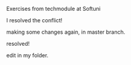 
Exercises from techmodule at Softuni

I resolved the conflict!


making some changes again, in master branch.

resolved!

edit in my folder.